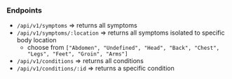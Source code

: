 ### Endpoints
* `/api/v1/symptoms` => returns all symptoms
* `/api/v1/symptoms/:location` => returns all symptoms isolated to specific body location
  * choose from `["Abdomen", "Undefined", "Head", "Back", "Chest", "Legs", "Feet", "Groin", "Arms"]`
* `/api/v1/conditions` => returns all conditions
* `/api/v1/conditions/:id` => returns a specific condition
